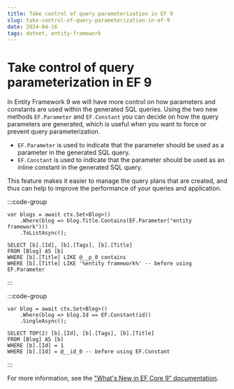 ```yaml
---
title: Take control of query parameterization in EF 9
slug: take-control-of-query-parameterization-in-ef-9
date: 2024-04-16
tags: dotnet, entity-framework
---
```


# Take control of query parameterization in EF 9

In Entity Framework 9 we will have more control on how parameters and constants are used within the generated SQL queries.
Using the two new methods `EF.Parameter` and `EF.Constant` you can decide on how the query parameters are generated, which is useful when you want to force or prevent query parameterization.

- `EF.Parameter` is used to indicate that the parameter should be used as a parameter in the generated SQL query.
- `EF.Constant` is used to indicate that the parameter should be used as an inline constant in the generated SQL query.

This feature makes it easier to manage the query plans that are created, and thus can help to improve the performance of your queries and application.

:::code-group

```cs{2} [title=EF.Parameter]
var blogs = await ctx.Set<Blog>()
    .Where(blog => blog.Title.Contains(EF.Parameter("entity framework")))
    .ToListAsync();
```

```sql{1-3} [title=compiled.sql]
SELECT [b].[Id], [b].[Tags], [b].[Title]
FROM [Blog] AS [b]
WHERE [b].[Title] LIKE @__p_0_contains
WHERE [b].[Title] LIKE '%entity framework%' -- before using EF.Parameter
```

:::

:::code-group

```cs{2} [title=EF.Constant]
var blog = await ctx.Set<Blog>()
    .Where(blog => blog.Id == EF.Constant(id))
    .SingleAsync();
```

```sql{1-3} [title=compiled.sql]
SELECT TOP(2) [b].[Id], [b].[Tags], [b].[Title]
FROM [Blog] AS [b]
WHERE [b].[Id] = 1
WHERE [b].[Id] = @__id_0 -- before using EF.Constant
```

:::

For more information, see the ["What's New in EF Core 9" documentation](https://learn.microsoft.com/en-us/ef/core/what-is-new/ef-core-9.0/whatsnew#force-or-prevent-query-parameterization).
